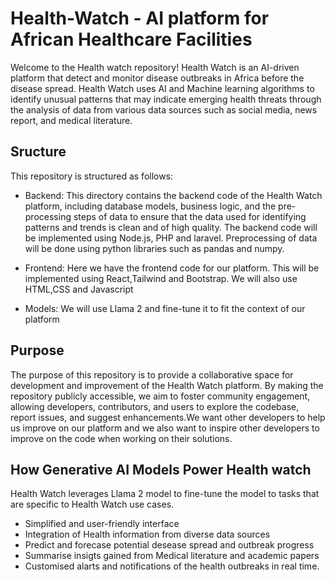 # Health-Watch - AI platform for African Healthcare Facilities

Welcome to the Health watch repository! Health Watch is an AI-driven platform that detect and monitor disease outbreaks in Africa before the disease spread. Health Watch uses AI and Machine learning algorithms to identify unusual patterns that may indicate emerging health threats through the analysis of data from various data sources such as social media, news report, and medical literature.

## Sructure 
This repository is structured as follows:
* Backend: This directory contains the backend code of the Health Watch platform, including database models, business logic, and the pre-processing steps of data to ensure that the data used for identifying patterns and trends is clean and of high quality. The backend code will be implemented using Node.js, PHP and laravel. Preprocessing of data will be done using python libraries such as pandas and numpy.

*  Frontend: Here we have the frontend code for our platform. This will be implemented using React,Tailwind and Bootstrap. We will also use HTML,CSS and Javascript
*  Models: We will use Llama 2 and fine-tune it to fit the context of our platform
  

## Purpose 
The purpose of this repository is to provide a collaborative space for development and improvement of the Health Watch platform. By making the repository publicly accessible, we aim to foster community engagement, allowing developers, contributors, and users to explore the codebase, report issues, and suggest enhancements.We want other developers to help us improve on our platform and we also want to inspire other developers to improve on the code when working on their solutions.

## How Generative AI Models Power Health watch
Health Watch leverages Llama 2 model to fine-tune the model to tasks that are specific to Health Watch use cases.

* Simplified and user-friendly interface
* Integration of Health information from diverse data sources
* Predict and forecase potential desease spread and outbreak progress
* Summarise insigts gained from Medical literature and academic papers
* Customised alarts and notifications of the health outbreaks in real time.
